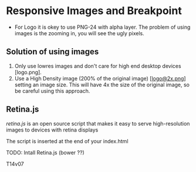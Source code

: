 # Responsive Images and Breakpoint

 - For Logo it is okey to use PNG-24 with alpha layer. The problem of using images is the zooming in, you will see the ugly pixels. 

## Solution of using images

 1. Only use lowres images and don't care for high end desktop devices [logo.png].
 2. Use a High Density image (200% of the original image) [logo@2x.png] setting an image size. This will have 4x the size of the original image, so be careful using this approach.

## Retina.js

*retina.js* is an open source script that makes it easy to serve high-resolution images to devices with retina displays 

The script is inserted at the end of your index.html


TODO: Intall Retina.js (bower ??)

T14v07
